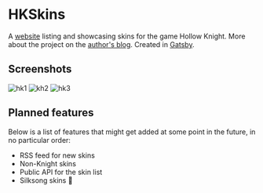# HKSkins
A [website](https://hkskins.art/) listing and showcasing skins for the game Hollow Knight. More about the project on the [author's blog](https://www.tadeasjun.com/blog/hollow-knight-skins/). Created in [Gatsby](https://www.gatsbyjs.com/).

## Screenshots
![hk1](https://tadeasjun.com/assets/img/blog/hkskins-screenshot1.png)
![kh2](https://tadeasjun.com/assets/img/blog/hkskins-screenshot2.png)
![hk3](https://tadeasjun.com/assets/img/blog/hkskins-screenshot3.png)

## Planned features
Below is a list of features that might get added at some point in the future, in no particular order:
- RSS feed for new skins
- Non-Knight skins
- Public API for the skin list
- Silksong skins 🤡
